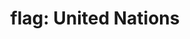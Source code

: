 ---
layout: flags
title: "flag: United Nations"
emoji: flag_united_nations
permalink: 🇺🇳.html
image: assets/img/3moji/flag_united_nations.png
---